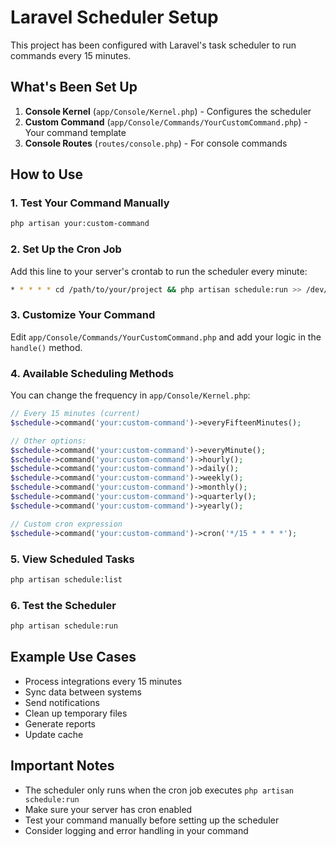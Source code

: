 # Laravel Scheduler Setup

This project has been configured with Laravel's task scheduler to run commands every 15 minutes.

## What's Been Set Up

1. **Console Kernel** (`app/Console/Kernel.php`) - Configures the scheduler
2. **Custom Command** (`app/Console/Commands/YourCustomCommand.php`) - Your command template
3. **Console Routes** (`routes/console.php`) - For console commands

## How to Use

### 1. Test Your Command Manually

```bash
php artisan your:custom-command
```

### 2. Set Up the Cron Job

Add this line to your server's crontab to run the scheduler every minute:

```bash
* * * * * cd /path/to/your/project && php artisan schedule:run >> /dev/null 2>&1
```

### 3. Customize Your Command

Edit `app/Console/Commands/YourCustomCommand.php` and add your logic in the `handle()` method.

### 4. Available Scheduling Methods

You can change the frequency in `app/Console/Kernel.php`:

```php
// Every 15 minutes (current)
$schedule->command('your:custom-command')->everyFifteenMinutes();

// Other options:
$schedule->command('your:custom-command')->everyMinute();
$schedule->command('your:custom-command')->hourly();
$schedule->command('your:custom-command')->daily();
$schedule->command('your:custom-command')->weekly();
$schedule->command('your:custom-command')->monthly();
$schedule->command('your:custom-command')->quarterly();
$schedule->command('your:custom-command')->yearly();

// Custom cron expression
$schedule->command('your:custom-command')->cron('*/15 * * * *');
```

### 5. View Scheduled Tasks

```bash
php artisan schedule:list
```

### 6. Test the Scheduler

```bash
php artisan schedule:run
```

## Example Use Cases

- Process integrations every 15 minutes
- Sync data between systems
- Send notifications
- Clean up temporary files
- Generate reports
- Update cache

## Important Notes

- The scheduler only runs when the cron job executes `php artisan schedule:run`
- Make sure your server has cron enabled
- Test your command manually before setting up the scheduler
- Consider logging and error handling in your command
